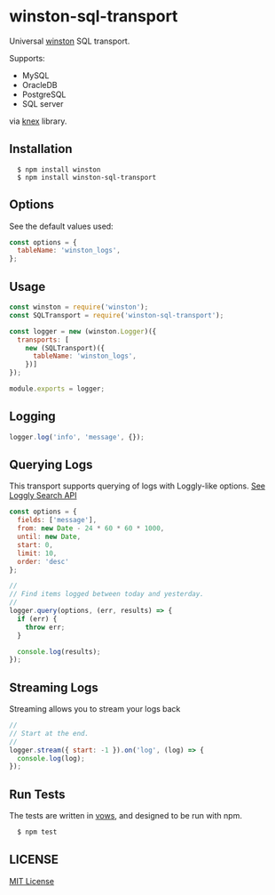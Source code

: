 # winston-sql-transport

Universal [winston](https://www.npmjs.com/package/winston) SQL transport.

Supports:
- MySQL
- OracleDB
- PostgreSQL
- SQL server

via [knex](http://knexjs.org/) library.

## Installation

```console
  $ npm install winston
  $ npm install winston-sql-transport
```

## Options

See the default values used:

```js
const options = {
  tableName: 'winston_logs',
};
```

## Usage

```js
const winston = require('winston');
const SQLTransport = require('winston-sql-transport');

const logger = new (winston.Logger)({
  transports: [
    new (SQLTransport)({
      tableName: 'winston_logs',
    })]
});

module.exports = logger;
```

## Logging

```js
logger.log('info', 'message', {});
```

## Querying Logs

This transport supports querying of logs with Loggly-like options. [See Loggly Search API](https://www.loggly.com/docs/api-retrieving-data/)

```js
const options = {
  fields: ['message'],
  from: new Date - 24 * 60 * 60 * 1000,
  until: new Date,
  start: 0,
  limit: 10,
  order: 'desc'
};

//
// Find items logged between today and yesterday.
//
logger.query(options, (err, results) => {
  if (err) {
    throw err;
  }

  console.log(results);
});
```

## Streaming Logs

Streaming allows you to stream your logs back

```js
//
// Start at the end.
//
logger.stream({ start: -1 }).on('log', (log) => {
  console.log(log);
});
```

## Run Tests

The tests are written in [vows](http://vowsjs.org), and designed to be run with npm.

```bash
  $ npm test
```

## LICENSE

[MIT License](http://en.wikipedia.org/wiki/MIT_License)
